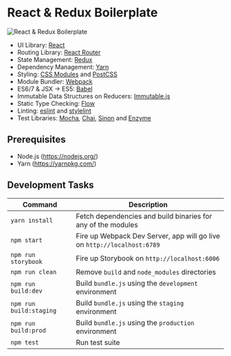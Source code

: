 # React & Redux Boilerplate

![React & Redux Boilerplate](http://i.imgur.com/kHbBovB.png)

* UI Library: [React](https://facebook.github.io/react/)
* Routing Library: [React Router](https://github.com/reactjs/react-router)
* State Management: [Redux](http://redux.js.org/)
* Dependency Management: [Yarn](https://yarnpkg.com/)
* Styling: [CSS Modules](https://github.com/css-modules/css-modules) and [PostCSS](http://postcss.org/)
* Module Bundler: [Webpack](https://webpack.github.io/)
* ES6/7 & JSX -> ES5: [Babel](https://babeljs.io/)
* Immutable Data Structures on Reducers: [Immutable.js](https://facebook.github.io/immutable-js/)
* Static Type Checking: [Flow](https://flowtype.org/)
* Linting: [eslint](http://eslint.org/) and [stylelint](http://stylelint.io/)
* Test Libraries: [Mocha](https://mochajs.org/), [Chai](http://chaijs.com/), [Sinon](http://sinonjs.org/) and [Enzyme](https://github.com/airbnb/enzyme)

## Prerequisites

* Node.js (https://nodejs.org/)
* Yarn (https://yarnpkg.com/)

## Development Tasks

| Command | Description |
|---------|-------------|
| `yarn install` | Fetch dependencies and build binaries for any of the modules |
| `npm start` | Fire up Webpack Dev Server, app will go live on `http://localhost:6789` |
| `npm run storybook` | Fire up Storybook on `http://localhost:6006` |
| `npm run clean` | Remove `build` and `node_modules` directories |
| `npm run build:dev` | Build `bundle.js` using the `development` environment |
| `npm run build:staging` | Build `bundle.js` using the `staging` environment |
| `npm run build:prod` | Build `bundle.js` using the `production` environment |
| `npm test` | Run test suite |
